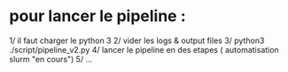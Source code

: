 # pour lancer le pipeline : 
1/ il faut charger le python 3 
2/ vider les logs & output files
3/ python3 ./script/pipeline_v2.py
4/ lancer le pipeline en des etapes ( automatisation slurm "en cours")
5/ ...
